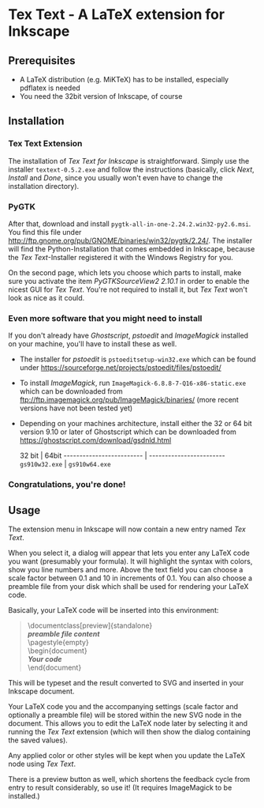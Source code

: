 # Tex Text - A LaTeX extension for Inkscape

## Prerequisites

- A LaTeX distribution (e.g. MiKTeX) has to be installed, especially pdflatex is needed
- You need the 32bit version of Inkscape, of course


## Installation

### Tex Text Extension

The installation of *Tex Text for Inkscape* is straightforward.
Simply use the installer `textext-0.5.2.exe` and follow the instructions (basically, click *Next*, *Install* and *Done*, since you usually won't even have to change the installation directory).


### PyGTK

After that, download and install `pygtk-all-in-one-2.24.2.win32-py2.6.msi`. You find this file under http://ftp.gnome.org/pub/GNOME/binaries/win32/pygtk/2.24/. The installer will find the Python-Installation that comes embedded in Inkscape, because the *Tex Text*-Installer registered it with the Windows Registry for you.

On the second page, which lets you choose which parts to install, make sure you activate the item *PyGTKSourceView2 2.10.1* in order to enable the nicest GUI for *Tex Text*. You're not required to install it, but *Tex Text* won't look as nice as it could.

### Even more software that you might need to install

If you don't already have *Ghostscript*, *pstoedit* and *ImageMagick* installed on your machine, you'll have to install these as well.

- The installer for *pstoedit* is `pstoeditsetup-win32.exe` which  can be found under https://sourceforge.net/projects/pstoedit/files/pstoedit/
- To install *ImageMagick*, run `ImageMagick-6.8.8-7-Q16-x86-static.exe` which can be downloaded from ftp://ftp.imagemagick.org/pub/ImageMagick/binaries/ (more recent versions have not been tested yet)
- Depending on your machines architecture, install either the 32 or 64 bit version 9.10 or later of Ghostscript which can be downloaded from https://ghostscript.com/download/gsdnld.html

  32 bit                  |  64bit
------------------------- | ------------------------
`gs910w32.exe`            | `gs910w64.exe`


### Congratulations, you're done!

## Usage

The extension menu in Inkscape will now contain a new entry named *Tex Text*.

When you select it, a dialog will appear that lets you enter any LaTeX code you want (presumably your formula). It will highlight the syntax with colors, show you line numbers and more. Above the text field you can choose a scale factor between 0.1 and 10 in increments of 0.1. You can also choose a preamble file from your disk which shall be used for rendering your LaTeX code.

Basically, your LaTeX code will be inserted into this environment:

> \documentclass[preview]{standalone}  
> ***preamble file content***  
> \pagestyle{empty}  
> \begin{document}  
> ***Your code***  
> \end{document}  

This will be typeset and the result converted to SVG and inserted in your Inkscape document.

Your LaTeX code you and the accompanying settings (scale factor and optionally a preamble file) will be stored within the new SVG node in the document. This allows you to edit the LaTeX node later by selecting it and running the *Tex Text* extension (which will then show the dialog containing the saved values).

Any applied color or other styles will be kept when you update the LaTeX node using *Tex Text*.

There is a preview button as well, which shortens the feedback cycle from entry to result considerably, so use it! (It requires ImageMagick to be installed.)
